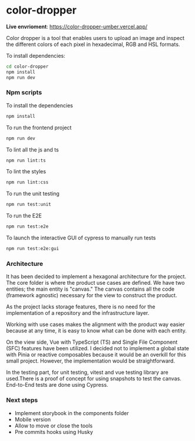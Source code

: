 # color-dropper

**Live envrioment**: https://color-dropper-umber.vercel.app/

Color dropper is a tool that enables users to upload an image and inspect the different colors of each pixel in hexadecimal, RGB and HSL formats.

To install dependencies:

```sh
cd color-dropper
npm install
npm run dev
```

### Npm scripts ###

To install the dependencies

```sh
npm install
```

To run the frontend project

```sh
npm run dev
```

To lint all the js and ts
```sh
npm run lint:ts
```

To lint the styles

```sh
npm run lint:css
```

To run the unit testing

```sh
npm run test:unit
```

To run the E2E
```sh
npm run test:e2e
```

To launch the interactive GUI of cypress to manually run tests
```sh
npm run test:e2e:gui
```

### Architecture

It has been decided to implement a hexagonal architecture for the project. The core folder is where the product use cases are defined. We have two entities; the main entity is "canvas." The canvas contains all the code (framework agnostic) necessary for the view to construct the product.

As the project lacks storage features, there is no need for the implementation of a repository and the infrastructure layer.

Working with use cases makes the alignment with the product way easier because at any time, it is easy to know what can be done with each entity.

On the view side, Vue with TypeScript (TS) and Single File Component (SFC) features have been utilized. I decided not to implement a global state with Pinia or reactive composables because it would be an overkill for this small project. However, the implementation would be straightforward.

In the testing part, for unit testing, vitest and vue testing library are used.There is a proof of concept for using snapshots to test the canvas. End-to-End tests are done using Cypress.

### Next steps

- Implement storybook in the components folder
- Mobile version
- Allow to move or close the tools
- Pre commits hooks using Husky
